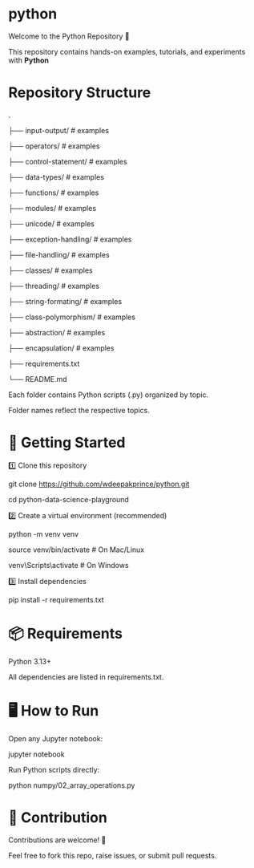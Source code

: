 # python

Welcome to the Python Repository 🎉

This repository contains hands-on examples, tutorials, and experiments with **Python**


# Repository Structure
.

├── input-output/          # examples

├── operators/             # examples

├── control-statement/     # examples

├── data-types/            # examples

├── functions/             # examples

├── modules/               # examples

├── unicode/               # examples

├── exception-handling/    # examples

├── file-handling/         # examples

├── classes/               # examples

├── threading/             # examples

├── string-formating/      # examples

├── class-polymorphism/    # examples

├── abstraction/           # examples

├── encapsulation/         # examples

├── requirements.txt

└── README.md


Each folder contains Python scripts (.py) organized by topic.

Folder names reflect the respective topics.

# 🚀 Getting Started

1️⃣ Clone this repository

git clone https://github.com/wdeepakprince/python.git

cd python-data-science-playground


2️⃣ Create a virtual environment (recommended)

python -m venv venv

source venv/bin/activate    # On Mac/Linux

venv\Scripts\activate       # On Windows


3️⃣ Install dependencies

pip install -r requirements.txt


# 📦 Requirements

Python 3.13+

All dependencies are listed in requirements.txt.


# 🖥️ How to Run

Open any Jupyter notebook:

jupyter notebook


Run Python scripts directly:

python numpy/02_array_operations.py

# 🤝 Contribution

Contributions are welcome! 🎯

Feel free to fork this repo, raise issues, or submit pull requests.
